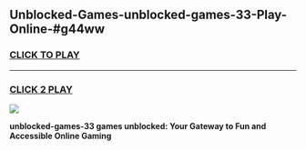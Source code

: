 
## Unblocked-Games-unblocked-games-33-Play-Online-#g44ww
<h3>
<a href="https://premium.freeplayer.one?title=unblocked-games-33&ref=24F">CLICK TO PLAY</a></h3>
<hr>

<h3>
<a href="https://premium.freeplayer.one?title=unblocked-games-33&ref=24F">CLICK 2 PLAY</a>
  
</h3>

<a href="https://premium.freeplayer.one?title=unblocked-games-33&ref=24F/"><img src="https://clearcache.store/games.png"></a>


**unblocked-games-33 games unblocked: Your Gateway to Fun and Accessible Online Gaming**
